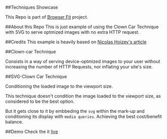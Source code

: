 ##Techniques Showcase

This Repo is part of [Browser Fit](https://github.com/BrowserFit) project.

##About this Repo
This is just example of using the Clown Car Technique with SVG to serve optmized images with no extra HTTP request.

##Credits
This example is heavily based on [Nicolas Hoizey's article](http://gasteroprod.com/blog/responsive-icons-with-svg)

##Clown-car Technique

Consists in a way of serving device-optmized images to your user without increasing the number of HTTP Requests, nor inflating your site's size.

##SVG-Clown Car Technique

Conditioning the loaded image to the viewport size.

This technique doesn't condition the image loaded to the viewport size, as considered to be the best option.

But it gets close to it by embbeding the `svg` within the mark-up and conditioning its display with `media queries`. Achieving the best cost/benefit balance.

##Demo
Check the it [live](http://browserfit.github.io/svg-clowncar)